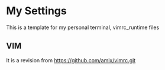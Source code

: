 # My Settings
This is a template for my personal terminal, vimrc_runtime files

## VIM
It is a revision from https://github.com/amix/vimrc.git


